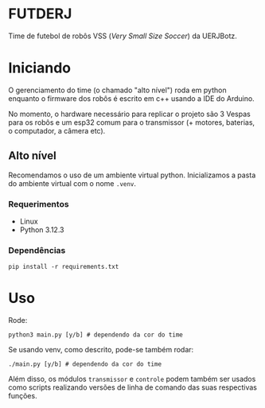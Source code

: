 # FUTDERJ
Time de futebol de robôs VSS (_Very Small Size Soccer_) da UERJBotz.

# Iniciando
O gerenciamento do time (o chamado "alto nível") roda em python enquanto o firmware dos robôs é escrito em c++ usando a IDE do Arduino.

No momento, o hardware necessário para replicar o projeto são 3 Vespas para os robôs e um esp32 comum para o transmissor (+ motores, baterias, o computador, a câmera etc).

## Alto nível

Recomendamos o uso de um ambiente virtual python.
Inicializamos a pasta do ambiente virtual com o nome `.venv`.

### Requerimentos
- Linux
- Python 3.12.3

### Dependências
```
pip install -r requirements.txt
```

# Uso
Rode:
```
python3 main.py [y/b] # dependendo da cor do time
```
Se usando venv, como descrito, pode-se também rodar:
```
./main.py [y/b] # dependendo da cor do time
```

Além disso, os módulos `transmissor` e `controle` podem também ser usados como scripts realizando versões de linha de comando das suas respectivas funções.

